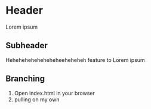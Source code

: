 # Header

Lorem ipsum

## Subheader
Heheheheheheheheheeheheheh feature to
Lorem ipsum


## Branching

1. Open index.html in your browser
2. pulling on my own

